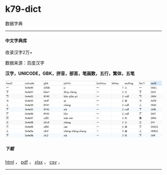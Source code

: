 # k79-dict
数据字典

****
#### 中文字典库
 
 收录汉字2万+ 
 
 数据来源：百度汉字
 
**汉字，UNICODE，GBK，拼音，部首，笔画数，五行，繁体，五笔**

![](https://github.com/a-fat-k79/IMG/blob/master/k79-dict/chinese_dic.jpg)

##### 下载

[html](https://a-fat-k79.github.io/IMG/k79-dict/chinese_dictionary.html) ， 
[pdf](https://a-fat-k79.github.io/IMG/k79-dict/chinese_dictionary.pdf) ， 
[xlsx](https://a-fat-k79.github.io/IMG/k79-dict/chinese_dictionary.xlsx) ， 
[csv](https://a-fat-k79.github.io/IMG/k79-dict/chinese_dictionary.csv) ， 

****
